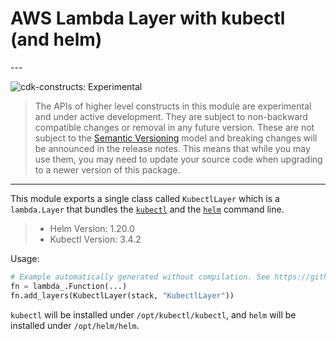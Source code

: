 # AWS Lambda Layer with kubectl (and helm)

<!--BEGIN STABILITY BANNER-->---


![cdk-constructs: Experimental](https://img.shields.io/badge/cdk--constructs-experimental-important.svg?style=for-the-badge)

> The APIs of higher level constructs in this module are experimental and under active development.
> They are subject to non-backward compatible changes or removal in any future version. These are
> not subject to the [Semantic Versioning](https://semver.org/) model and breaking changes will be
> announced in the release notes. This means that while you may use them, you may need to update
> your source code when upgrading to a newer version of this package.

---
<!--END STABILITY BANNER-->

This module exports a single class called `KubectlLayer` which is a `lambda.Layer` that bundles the [`kubectl`](https://kubernetes.io/docs/reference/kubectl/kubectl/) and the [`helm`](https://helm.sh/) command line.

> * Helm Version: 1.20.0
> * Kubectl Version: 3.4.2

Usage:

```python
# Example automatically generated without compilation. See https://github.com/aws/jsii/issues/826
fn = lambda_.Function(...)
fn.add_layers(KubectlLayer(stack, "KubectlLayer"))
```

`kubectl` will be installed under `/opt/kubectl/kubectl`, and `helm` will be installed under `/opt/helm/helm`.
